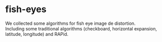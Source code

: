# fish-eyes

We collected some algorithms for fish eye image de distortion.  
Including some traditional algorithms (checkboard, horizontal expansion, latitude, longitude) and RAPid.

